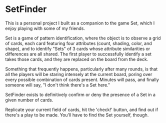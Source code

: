 # SetFinder

This is a personal project I built as a companion to the game Set, which I enjoy playing with some of my friends.

Set is a game of pattern identification, where the object is to observe a grid of cards, each card featuring four attributes (count, shading, color, and shape), and to identify "Sets" of 3 cards whose attribute similarities or differences are all shared. The first player to successfully identify a set takes those cards, and they are replaced on the board from the deck.

Something that frequently happens, particularly after many rounds, is that all the players will be staring intensely at the current board, poring over every possible combination of cards present. Minutes will pass, and finally someone will say, "I don't think there's a Set here."

SetFinder exists to definitively confirm or deny the presence of a Set in a given number of cards.

Replicate your current field of cards, hit the 'check!' button, and find out if there's a play to be made. You'll have to find the Set yourself, though.
